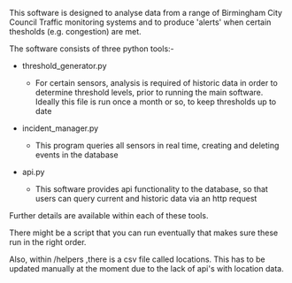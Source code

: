 This software is designed to analyse data from a range of Birmingham City Council Traffic monitoring systems and to produce 'alerts' when certain thesholds (e.g. congestion) are met.


The software consists of three python tools:-

* threshold_generator.py
  * For certain sensors, analysis is required of historic data in order to determine threshold levels, prior to running the main software. Ideally this file is run once a month or so, to keep thresholds up to date

* incident_manager.py
  * This program queries all sensors in real time, creating and deleting events in the database

* api.py
  * This software provides api functionality to the database, so that users can query current and historic data via an http request

Further details are available within each of these tools.

There might be a script that you can run eventually that makes sure these run in the right order.

Also, within /helpers ,there is a csv file called locations. This has to be updated manually at the moment due to the lack of api's with location data.